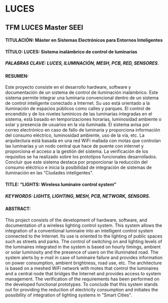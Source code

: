 # LUCES
## TFM LUCES Master SEEI
#### TITULACIÓN: Máster en Sistemas Electrónicos para Entornos Inteligentes
#### TÍTULO: LUCES: Sistema inalámbrico de control de luminarias
##### PALABRAS CLAVE: LUCES, ILUMINACIÓN, MESH, PCB, RED, SENSORES.
#### RESUMEN:
Este proyecto consiste en el desarrollo hardware, software y documentación de un sistema de control de iluminación inalámbrico. Este sistema permite integrar una luminaria convencional dentro de un sistema de control inteligente conectado a Internet. Su uso está orientado a la iluminación de espacios públicos como calles y parques. El control de encendido y de los niveles lumínicos de las luminarias integradas en el sistema, está basado en temporizaciones horarias, luminosidad ambiente o solar y presencia de usuarios en la vía iluminada. El sistema avisa por correo electrónico en caso de fallo de luminaria y proporciona información del consumo eléctrico, luminosidad ambiente, uso de la vía, etc. La arquitectura está basada en una red WiFi mallada con motas que controlan las luminarias y un nodo central que hace de puente con internet y proporciona el acceso a la gestión del sistema. La verificación de los requisitos se ha realizado sobre los prototipos funcionales desarrollados. Concluir que este sistema destaca por proporcionar la reducción del consumo eléctrico e inicia la posibilidad de integración de sistemas de iluminación en las “Ciudades inteligentes”. 

#### TITLE: “LIGHTS: Wireless luminaire control system”
##### KEYWORDS: LIGHTS, LIGHTING, MESH, PCB, NETWORK, SENSORS.
#### ABSTRACT:
This project consists of the development of hardware, software, and documentation of a wireless lighting control system. This system allows the integration of a conventional luminaire into an intelligent control system connected to the Internet. Its use is oriented to the lighting of public spaces such as streets and parks. The control of switching on and lighting levels of the luminaires integrated in the system is based on hourly timings, ambient or solar luminosity and the presence of users on the illuminated road. The system alerts by e-mail in case of luminaire failure and provides information on power consumption, ambient brightness, road use, etc. The architecture is based on a meshed WiFi network with motes that control the luminaires and a central node that bridges the Internet and provides access to system management. The verification of the requirements has been performed on the developed functional prototypes. To conclude that this system stands out for providing the reduction of electricity consumption and initiates the possibility of integration of lighting systems in "Smart Cities". 
